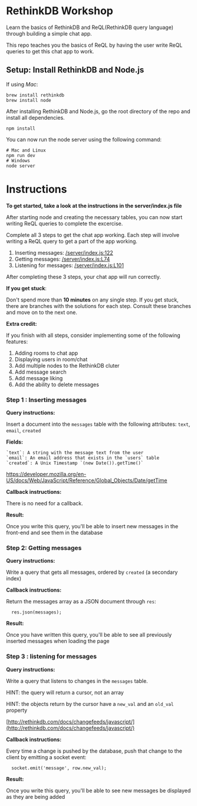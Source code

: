 # RethinkDB Workshop

Learn the basics of RethinkDB and ReQL(RethinkDB query language) through building a simple chat app.

This repo teaches you the basics of ReQL by having the user write ReQL queries to get this chat app to work.

## Setup: Install RethinkDB and Node.js

If using *Mac*:

```
brew install rethinkdb
brew install node
```

After installing RethinkDB and Node.js, go the root directory of the repo and install all dependencies.

```
npm install
```

You can now run the node server using the following command:

```
# Mac and Linux
npm run dev
# Windows
node server
```

# Instructions

**To get started, take a look at the instructions in the server/index.js file**

After starting node and creating the necessary tables, you can now start writing ReQL queries to complete the excercise.

Complete all 3 steps to get the chat app working. Each step will involve writing a ReQL query to get a part of the app working.

1. Inserting messages: [/server/index.js:122](https://github.com/thejsj/rethinkdb-workshop/blob/master/server/index.js#L122)
2. Getting messages: [/server/index.js:L74](https://github.com/thejsj/rethinkdb-workshop/blob/master/server/index.js#L74)
3. Listening for messages: [/server/index.js:L101](https://github.com/thejsj/rethinkdb-workshop/blob/master/server/index.js#L101)

After completing these 3 steps, your chat app will run correctly.

**If you get stuck**:

Don't spend more than **10 minutes** on any single step. If you get stuck, there are branches with the solutions for each step. Consult these branches and move on to the next one.

**Extra credit:**

If you finish with all steps, consider implementing some of the following features:

1. Adding rooms to chat app
2. Displaying users in room/chat
3. Add multiple nodes to the RethinkDB cluter
4. Add message search
5. Add message liking
6. Add the ability to delete messages

### Step 1 : Inserting messages

**Query instructions:**

Insert a document into the `messages` table with the following attributes: `text`, `email`, `created`

**Fields:**
```
`text`: A string with the message text from the user
`email`: An email address that exists in the `users` table
`created`: A Unix Timestamp `(new Date()).getTime()`
```

https://developer.mozilla.org/en-US/docs/Web/JavaScript/Reference/Global_Objects/Date/getTime

**Callback instructions:**

There is no need for a callback.

**Result:**

Once you write this query, you'll be able to insert new messages in the front-end and see them in the database

### Step 2: Getting messages

**Query instructions:**

Write a query that gets all messages, ordered by `created` (a secondary index)

**Callback instructions:**

Return the messages array as a JSON document through `res`:
```
  res.json(messages);
```
**Result:**

Once you have written this query, you'll be able to see all previously inserted messages when loading the page

### Step 3 : listening for messages

**Query instructions:**

Write a query that listens to changes in the `messages` table.

HINT: the query will return a cursor, not an array

HINT: the objects return by the cursor have a `new_val` and an `old_val` property

[http://rethinkdb.com/docs/changefeeds/javascript/](http://rethinkdb.com/docs/changefeeds/javascript/)

**Callback instructions:**

Every time a change is pushed by the database, push that change to the client by emitting a socket event:
```
  socket.emit('message', row.new_val);
```

**Result:**

Once you write this query, you'll be able to see new messages be displayed as they are being added

